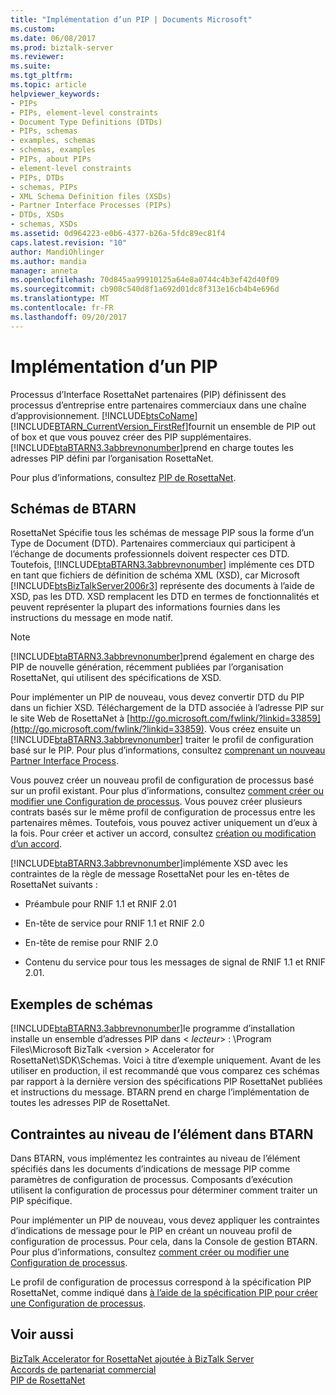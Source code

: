 ```yaml
---
title: "Implémentation d’un PIP | Documents Microsoft"
ms.custom: 
ms.date: 06/08/2017
ms.prod: biztalk-server
ms.reviewer: 
ms.suite: 
ms.tgt_pltfrm: 
ms.topic: article
helpviewer_keywords:
- PIPs
- PIPs, element-level constraints
- Document Type Definitions (DTDs)
- PIPs, schemas
- examples, schemas
- schemas, examples
- PIPs, about PIPs
- element-level constraints
- PIPs, DTDs
- schemas, PIPs
- XML Schema Definition files (XSDs)
- Partner Interface Processes (PIPs)
- DTDs, XSDs
- schemas, XSDs
ms.assetid: 0d964223-e0b6-4377-b26a-5fdc89ec81f4
caps.latest.revision: "10"
author: MandiOhlinger
ms.author: mandia
manager: anneta
ms.openlocfilehash: 70d845aa99910125a64e8a0744c4b3ef42d40f09
ms.sourcegitcommit: cb908c540d8f1a692d01dc8f313e16cb4b4e696d
ms.translationtype: MT
ms.contentlocale: fr-FR
ms.lasthandoff: 09/20/2017
---
```

# <a name="pip-implementation"></a>Implémentation d’un PIP
Processus d’Interface RosettaNet partenaires (PIP) définissent des processus d’entreprise entre partenaires commerciaux dans une chaîne d’approvisionnement. [!INCLUDE[btsCoName](../../includes/btsconame-md.md)][!INCLUDE[BTARN_CurrentVersion_FirstRef](../../includes/btarn-currentversion-firstref-md.md)]fournit un ensemble de PIP out of box et que vous pouvez créer des PIP supplémentaires. [!INCLUDE[btaBTARN3.3abbrevnonumber](../../includes/btabtarn3-3abbrevnonumber-md.md)]prend en charge toutes les adresses PIP défini par l’organisation RosettaNet.  
  
 Pour plus d’informations, consultez [PIP de RosettaNet](../../adapters-and-accelerators/accelerator-rosettanet/rosettanet-pips.md).  
  
## <a name="schemas-in-btarn"></a>Schémas de BTARN  
 RosettaNet Spécifie tous les schémas de message PIP sous la forme d’un Type de Document (DTD). Partenaires commerciaux qui participent à l’échange de documents professionnels doivent respecter ces DTD. Toutefois, [!INCLUDE[btaBTARN3.3abbrevnonumber](../../includes/btabtarn3-3abbrevnonumber-md.md)] implémente ces DTD en tant que fichiers de définition de schéma XML (XSD), car Microsoft [!INCLUDE[btsBizTalkServer2006r3](../../includes/btsbiztalkserver2006r3-md.md)] représente des documents à l’aide de XSD, pas les DTD. XSD remplacent les DTD en termes de fonctionnalités et peuvent représenter la plupart des informations fournies dans les instructions du message en mode natif.  
  
> [!NOTE]
>  [!INCLUDE[btaBTARN3.3abbrevnonumber](../../includes/btabtarn3-3abbrevnonumber-md.md)]prend également en charge des PIP de nouvelle génération, récemment publiées par l’organisation RosettaNet, qui utilisent des spécifications de XSD.  
  
 Pour implémenter un PIP de nouveau, vous devez convertir DTD du PIP dans un fichier XSD. Téléchargement de la DTD associée à l’adresse PIP sur le site Web de RosettaNet à [http://go.microsoft.com/fwlink/?linkid=33859](http://go.microsoft.com/fwlink/?linkid=33859). Vous créez ensuite un [!INCLUDE[btaBTARN3.3abbrevnonumber](../../includes/btabtarn3-3abbrevnonumber-md.md)] traiter le profil de configuration basé sur le PIP. Pour plus d’informations, consultez [comprenant un nouveau Partner Interface Process](../../adapters-and-accelerators/accelerator-rosettanet/incorporating-a-new-partner-interface-process.md).  
  
 Vous pouvez créer un nouveau profil de configuration de processus basé sur un profil existant. Pour plus d’informations, consultez [comment créer ou modifier une Configuration de processus](../../adapters-and-accelerators/accelerator-rosettanet/how-to-create-or-edit-a-process-configuration.md). Vous pouvez créer plusieurs contrats basés sur le même profil de configuration de processus entre les partenaires mêmes. Toutefois, vous pouvez activer uniquement un d’eux à la fois. Pour créer et activer un accord, consultez [création ou modification d’un accord](../../adapters-and-accelerators/accelerator-rosettanet/creating-or-editing-an-agreement.md).  
  
 [!INCLUDE[btaBTARN3.3abbrevnonumber](../../includes/btabtarn3-3abbrevnonumber-md.md)]implémente XSD avec les contraintes de la règle de message RosettaNet pour les en-têtes de RosettaNet suivants :  
  
-   Préambule pour RNIF 1.1 et RNIF 2.01  
  
-   En-tête de service pour RNIF 1.1 et RNIF 2.0  
  
-   En-tête de remise pour RNIF 2.0  
  
-   Contenu du service pour tous les messages de signal de RNIF 1.1 et RNIF 2.01.  
  
## <a name="sample-schemas"></a>Exemples de schémas  
 [!INCLUDE[btaBTARN3.3abbrevnonumber](../../includes/btabtarn3-3abbrevnonumber-md.md)]le programme d’installation installe un ensemble d’adresses PIP dans \< *lecteur*> : \Program Files\Microsoft BizTalk \<version > Accelerator for RosettaNet\SDK\Schemas. Voici à titre d’exemple uniquement. Avant de les utiliser en production, il est recommandé que vous comparez ces schémas par rapport à la dernière version des spécifications PIP RosettaNet publiées et instructions du message. BTARN prend en charge l’implémentation de toutes les adresses PIP de RosettaNet.  
  
## <a name="element-level-constraints-in-btarn"></a>Contraintes au niveau de l’élément dans BTARN  
 Dans BTARN, vous implémentez les contraintes au niveau de l’élément spécifiés dans les documents d’indications de message PIP comme paramètres de configuration de processus. Composants d’exécution utilisent la configuration de processus pour déterminer comment traiter un PIP spécifique.  
  
 Pour implémenter un PIP de nouveau, vous devez appliquer les contraintes d’indications de message pour le PIP en créant un nouveau profil de configuration de processus. Pour cela, dans la Console de gestion BTARN. Pour plus d’informations, consultez [comment créer ou modifier une Configuration de processus](../../adapters-and-accelerators/accelerator-rosettanet/how-to-create-or-edit-a-process-configuration.md).  
  
 Le profil de configuration de processus correspond à la spécification PIP RosettaNet, comme indiqué dans [à l’aide de la spécification PIP pour créer une Configuration de processus](../../adapters-and-accelerators/accelerator-rosettanet/using-the-pip-specification-to-create-a-process-configuration.md).  
  
## <a name="see-also"></a>Voir aussi  
 [BizTalk Accelerator for RosettaNet ajoutée à BizTalk Server](../../adapters-and-accelerators/accelerator-rosettanet/what-biztalk-accelerator-for-rosettanet-adds-to-biztalk-server.md)   
 [Accords de partenariat commercial](../../adapters-and-accelerators/accelerator-rosettanet/trading-partner-agreements.md)   
 [PIP de RosettaNet](../../adapters-and-accelerators/accelerator-rosettanet/rosettanet-pips.md)